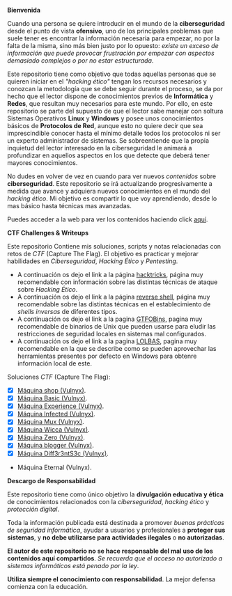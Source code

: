 **Bienvenida**

Cuando una persona se quiere introducir en el mundo de la **ciberseguridad** desde el punto de vista **ofensivo**, uno de los principales problemas que suele tener es encontrar la información necesaria para empezar, no por la falta de la misma, sino más bien justo por lo opuesto: *existe un exceso de información que puede provocar frustración por empezar con aspectos demasiado complejos o por no estar estructurada*.

Este repositorio tiene como objetivo que todas aquellas personas que se quieren iniciar en el *"hacking ético"* tengan los recursos necesarios y conozcan la metodología que se debe seguir durante el proceso, se da por hecho que el lector dispone de conocimientos previos de **Informática** y **Redes**, que resultan muy necesarios para este mundo. Por ello, en este  repositorio se parte del supuesto de que el lector sabe manejar con soltura Sistemas Operativos **Linux** y **Windows** y posee unos conocimientos básicos de **Protocolos de Red**, aunque esto no quiere decir que sea imprescindible conocer hasta el mínimo detalle todos los protocolos ni ser un experto administrador de sistemas. Se sobreentiende que la propia inquietud del lector interesado en la ciberseguridad le animará a profundizar en aquellos aspectos en los que detecte que deberá tener mayores conocimientos.

No dudes en volver de vez en cuando para ver nuevos *contenidos* sobre **ciberseguridad**. Este repositorio se irá actualizando progresivamente a medida que avance y adquiera nuevos conocimientos en el mundo del *hacking ético*. Mi objetivo es compartir lo que voy aprendiendo, desde lo mas básico hasta técnicas mas avanzadas.

Puedes acceder a la web para ver los contenidos haciendo click [aquí](https://unhackeretico-notes.blogspot.com/).

**CTF Challenges  & Writeups**

Este repositorio Contiene mis soluciones, scripts y notas relacionadas con retos de *CTF* (Capture The Flag). El objetivo es practicar y mejorar habilidades en *Ciberseguridad*, *Hacking Ético* y *Pentesting*.

- A continuación os dejo el link a la página [hacktricks](https://book.hacktricks.wiki/es/index.html), página muy recomendable con información sobre las distintas técnicas de ataque sobre *Hacking Ético*.
- A continuación os dejo el link a la página [reverse shell](https://www.revshells.com/), página muy recomendable sobre las distintas técnicas en el establecimiento de *shells inversas* de diferentes tipos.
- A continuación os dejo el link a la pagina [GTFOBins](https://gtfobins.github.io/), pagina muy recomendable de binarios de Unix que pueden usarse para eludir las restricciones de seguridad locales en sistemas mal configurados.
- A continuación os dejo el link a la pagina [LOLBAS](https://lolbas-project.github.io/), pagina muy recomendable en la que se describe como se pueden aprovechar las herramientas presentes por defecto en Windows para obtenre información local de este.

Soluciones *CTF* (Capture The Flag):
- [x] [Máquina shop (Vulnyx)](https://unhackeretico-notes.blogspot.com/2025/07/maquina-shop-vulnyx.html).
- [x] [Máquina Basic (Vulnyx)](https://unhackeretico-notes.blogspot.com/2025/08/maquina-basic-vulnyx.html).
- [x] [Máquina Experience (Vulnyx)](https://unhackeretico-notes.blogspot.com/2025/08/maquina-experience-vulnyx.html).
- [x] [Máquina Infected (Vulnyx)](https://unhackeretico-notes.blogspot.com/2025/08/maquina-infected-vulnyx.html).
- [x] [Máquina Mux (Vulnyx)](https://unhackeretico-notes.blogspot.com/2025/08/maquina-mux-vulnyx.html).
- [x] [Máquina Wicca (Vulnyx)](https://unhackeretico-notes.blogspot.com/2025/08/maquina-wicca-vulnyx.html).
- [x] [Máquina Zero (Vulnyx)](https://unhackeretico-notes.blogspot.com/2025/09/maquina-zero-vulnyx.html).
- [x] [Máquina blogger (Vulnyx)](https://unhackeretico-notes.blogspot.com/2025/09/maquina-blogger-vulnyx.html).
- [x] [Máquina Diff3r3ntS3c (Vulnyx)](https://unhackeretico-notes.blogspot.com/2025/09/maquina-diff3r3nts3c-vulnyx.html).
- Máquina Eternal (Vulnyx).

**Descargo de Responsabilidad**

Este repositorio tiene como único objetivo la **divulgación educativa y ética** de conocimientos relacionados con la *ciberseguridad*, *hacking ético* y *protección digital*.

Toda la información publicada está destinada a promover *buenas prácticas de seguridad informática*, ayudar a usuarios y profesionales a **proteger sus sistemas**, y **no debe utilizarse para actividades ilegales** o **no autorizadas**.  

**El autor de este repositorio no se hace responsable del mal uso de los contenidos aquí compartidos**. *Se recuerda que el acceso no autorizado a sistemas informáticos está penado por la ley*.  

**Utiliza siempre el conocimiento con responsabilidad**. La mejor defensa comienza con la educación.
